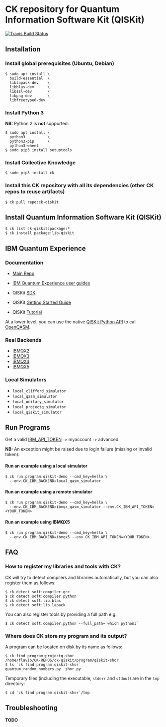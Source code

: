 # CK repository for Quantum Information Software Kit (QISKit)

[![Travis Build Status](https://travis-ci.org/ctuning/ck-qiskit.svg?branch=master)](https://travis-ci.org/ctuning/ck-qiskit)

## Installation 

### Install global prerequisites (Ubuntu, Debian)

```
$ sudo apt install \
  build-essential  \
  liblapack-dev    \
  libblas-dev      \
  libssl-dev       \
  libpng-dev       \
  libfreetype6-dev
```

### Install Python 3

**NB:** Python 2 is **not** supported.

```
$ sudo apt install \
  python3          \
  python3-pip      \
  python3-wheel
$ sudo pip3 install setuptools
```

### Install Collective Knowledge

```
$ sudo pip3 install ck
```


### Install this CK repository with all its dependencies (other CK repos to reuse artifacts)

```
$ ck pull repo:ck-qiskit
```

## Install Quantum Information Software Kit (QISKit)

```
$ ck list ck-qiskit:package:*
$ ck install package:lib-qiskit
```

## IBM Quantum Experience

### Documentation
- [Main Repo](https://github.com/QISKit)
- [IBM Quantum Experience user guides](https://github.com/QISKit/ibmqx-user-guides)

- QISKit [SDK](https://github.com/QISKit/qiskit-sdk-py/blob/master/README.md)
- QISKit [Getting Started Guide](https://www.qiskit.org/documentation/quickstart.html)
- QISKit [Tutorial](https://github.com/QISKit/qiskit-tutorial)


At a lower level, you can use the native [QISKit Python API](https://github.com/QISKit/qiskit-api-py) to call [OpenQASM](https://github.com/QISKit/openqasm/blob/master/README.md).

### Real Backends

- [IBMQX2](https://github.com/QISKit/ibmqx-backend-information/blob/master/backends/ibmqx2/README.md) 
- [IBMQX3](https://github.com/QISKit/ibmqx-backend-information/blob/master/backends/ibmqx3/README.md)
- [IBMQX4](https://github.com/QISKit/ibmqx-backend-information/blob/master/backends/ibmqx4/README.md)
- [IBMQX5](https://github.com/QISKit/ibmqx-backend-information/blob/master/backends/ibmqx5/README.md)

### Local Simulators

- `local_clifford_simulator`
- `local_qasm_simulator`
- `local_unitary_simulator`
- `local_projectq_simulator`
- `local_qiskit_simulator`


## Run Programs

Get a valid [IBM_API_TOKEN](https://quantumexperience.ng.bluemix.net/qx/login) `->` myaccount `->` advanced

**NB:** An exception might be raised due to login failure (missing or invalid token).

#### Run an example using a local simulator

```
$ ck run program:qiskit-demo --cmd_key=hello \
  --env.CK_IBM_BACKEND=local_qasm_simulator
```


#### Run an example using a remote simulator

```
$ ck run program:qiskit-demo --cmd_key=hello \
  --env.CK_IBM_BACKEND=ibmqx_qasm_simulator --env.CK_IBM_API_TOKEN=<YOUR_TOKEN>
```

#### Run an example using IBMQX5 

```
$ ck run program:qiskit-demo --cmd_key=hello \
  --env.CK_IBM_BACKEND=ibmqx5 --env.CK_IBM_API_TOKEN=<YOUR_TOKEN>
```


## FAQ

### How to register my libraries and tools with CK?

CK will try to detect compilers and libraries automatically, but you can also
register them as follows:

```
$ ck detect soft:compiler.gcc
$ ck detect soft:compiler.python
$ ck detect soft:lib.blas
$ ck detect soft:lib.lapack
```

You can also register tools by providing a full path e.g.
```
$ ck detect soft:compiler.python --full_path=`which python3`
```

### Where does CK store my program and its output?

A program can be located on disk by its name as follows:
```
$ ck find program:projectq-shor
/home/flavio/CK-REPOS/ck-qiskit/program/qiskit-shor
$ ls `ck find program:qiskit-shor`
quantum_random_numbers.py  shor.py
```

Temporary files (including the executable, `stderr` and `stdout`) are in the `tmp` directory:
```
$ cd `ck find program:qiskit-shor`/tmp
```

## Troubleshooting

**TODO**
